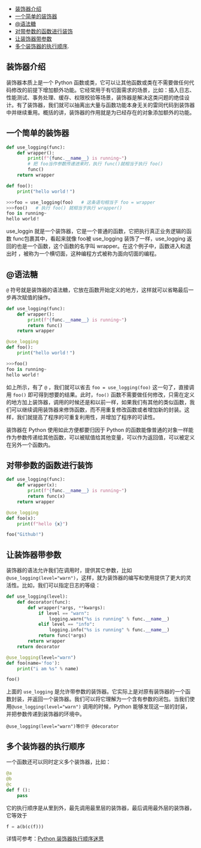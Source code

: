 - [装饰器介绍](#装饰器介绍)
- [一个简单的装饰器](#一个简单的装饰器)
- [@语法糖](#语法糖)
- [对带参数的函数进行装饰](#对带参数的函数进行装饰)
- [让装饰器带参数](#让装饰器带参数)
- [多个装饰器的执行顺序](#多个装饰器的执行顺序).

## 装饰器介绍

装饰器本质上是一个 Python 函数或类，它可以让其他函数或类在不需要做任何代码修改的前提下增加额外功能。它经常用于有切面需求的场景，比如：插入日志、性能测试、事务处理、缓存、权限校验等场景，装饰器是解决这类问题的绝佳设计。有了装饰器，我们就可以抽离出大量与函数功能本身无关的雷同代码到装饰器中并继续重用。概括的讲，装饰器的作用就是为已经存在的对象添加额外的功能。  

## 一个简单的装饰器

```python
def use_logging(func):
    def wrapper():
        print(f"{func.__name__} is running~")
        # 把 foo当作参数传递进来时，执行 func()就相当于执行 foo()
        func()
    return wrapper

def foo():
    print("hello world！")

>>>foo = use_logging(foo)   # 这条语句相当于 foo = wrapper
>>>foo()   # 执行 foo() 就相当于执行 wrapper()
foo is running~
hello world！
```

use_loggin 就是一个装饰器，它是一个普通的函数，它把执行真正业务逻辑的函数 func包裹其中，看起来就像 foo被 use_logging 装饰了一样，use_logging 返回的也是一个函数，这个函数的名字叫 wrapper。在这个例子中，函数进入和退出时 ，被称为一个横切面，这种编程方式被称为面向切面的编程。

## @语法糖

`@` 符号就是装饰器的语法糖，它放在函数开始定义的地方，这样就可以省略最后一步再次赋值的操作。

```python
def use_logging(func):
    def wrapper():
        print(f"{func.__name__} is running~")
        return func()
    return wrapper

@use_logging
def foo():
    print("hello world！")

>>>foo()
foo is running~
hello world！
```

如上所示，有了 `@` ，我们就可以省去 `foo = use_logging(foo)` 这一句了，直接调用 `foo()` 即可得到想要的结果。此时，`foo()` 函数不需要做任何修改，只需在定义的地方加上装饰器，调用的时候还是和以前一样，如果我们有其他的类似函数，我们可以继续调用装饰器来修饰函数，而不用重复修改函数或者增加新的封装。这样，我们就提高了程序的可重复利用性，并增加了程序的可读性。

装饰器在 Python 使用如此方便都要归因于 Python 的函数能像普通的对象一样能作为参数传递给其他函数，可以被赋值给其他变量，可以作为返回值，可以被定义在另外一个函数内。  

## 对带参数的函数进行装饰

```python
def use_logging(func):
    def wrapper(x):
        print(f"{func.__name__} is running~")
        return func(x)
    return wrapper

@use_logging
def foo(x):
    print(f"hello {x}")

foo("Github!")
```

## 让装饰器带参数

装饰器的语法允许我们在调用时，提供其它参数，比如 `@use_logging(level="warn")`，这样，就为装饰器的编写和使用提供了更大的灵活性。比如，我们可以指定日志的等级：

```python
def use_logging(level):
    def decorator(func):
        def wrapper(*args, **kwargs):
            if level == "warn":
                logging.warn("%s is running" % func.__name__)
            elif level == "info":
                logging.info("%s is running" % func.__name__)
            return func(*args)
        return wrapper
    return decorator

@use_logging(level="warn")
def foo(name='foo'):
    print("i am %s" % name)

foo()
```

上面的 `use_logging` 是允许带参数的装饰器。它实际上是对原有装饰器的一个函数封装，并返回一个装饰器。我们可以将它理解为一个含有参数的闭包。当我们使用`@use_logging(level="warn")` 调用的时候，Python 能够发现这一层的封装，并把参数传递到装饰器的环境中。

`@use_logging(level="warn")等价于 @decorator`

## 多个装饰器的执行顺序

一个函数还可以同时定义多个装饰器，比如：

```python
@a
@b
@c
def f ():
    pass
```

它的执行顺序是从里到外，最先调用最里层的装饰器，最后调用最外层的装饰器，它等效于

```python
f = a(b(c(f)))
```

详情可参考：[Python 装饰器执行顺序迷思](https://segmentfault.com/a/1190000007837364)

